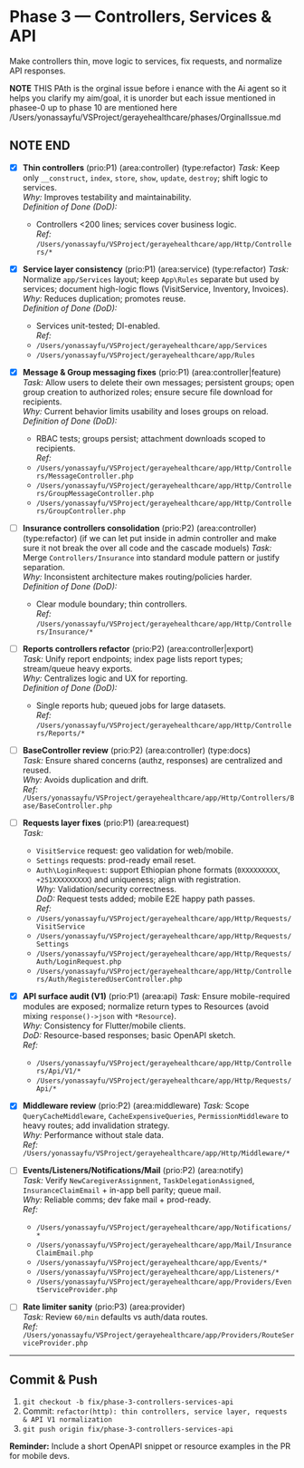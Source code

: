 # Phase 3 — Controllers, Services & API

Make controllers thin, move logic to services, fix requests, and normalize API responses.


**NOTE**
THIS PAth is the orginal issue before i enance with the Ai agent so it helps you clarify my aim/goal, it is unorder but each issue mentioned in phasee-0 up to phase 10 are mentioned here /Users/yonassayfu/VSProject/gerayehealthcare/phases/OrginalIssue.md

**NOTE** END
---

- [x] **Thin controllers** (prio:P1) (area:controller) (type:refactor)
  *Task:* Keep only `__construct`, `index`, `store`, `show`, `update`, `destroy`; shift logic to services.  
  *Why:* Improves testability and maintainability.  
  *Definition of Done (DoD):*  
    - Controllers <200 lines; services cover business logic.  
  *Ref:* `/Users/yonassayfu/VSProject/gerayehealthcare/app/Http/Controllers/*`

- [x] **Service layer consistency** (prio:P1) (area:service) (type:refactor)
  *Task:* Normalize `app/Services` layout; keep `App\Rules` separate but used by services; document high-logic flows (VisitService, Inventory, Invoices).  
  *Why:* Reduces duplication; promotes reuse.  
  *Definition of Done (DoD):*  
    - Services unit-tested; DI-enabled.  
  *Ref:*  
    - `/Users/yonassayfu/VSProject/gerayehealthcare/app/Services`  
    - `/Users/yonassayfu/VSProject/gerayehealthcare/app/Rules`

- [x] **Message & Group messaging fixes** (prio:P1) (area:controller|feature)
  *Task:* Allow users to delete their own messages; persistent groups; open group creation to authorized roles; ensure secure file download for recipients.  
  *Why:* Current behavior limits usability and loses groups on reload.  
  *Definition of Done (DoD):*  
    - RBAC tests; groups persist; attachment downloads scoped to recipients.  
  *Ref:*  
    - `/Users/yonassayfu/VSProject/gerayehealthcare/app/Http/Controllers/MessageController.php`  
    - `/Users/yonassayfu/VSProject/gerayehealthcare/app/Http/Controllers/GroupMessageController.php`  
    - `/Users/yonassayfu/VSProject/gerayehealthcare/app/Http/Controllers/GroupController.php`

- [ ] **Insurance controllers consolidation** (prio:P2) (area:controller) (type:refactor)  (if we can let put inside in admin controller and make sure it not break the over all code and the cascade moduels)
  *Task:* Merge `Controllers/Insurance` into standard module pattern or justify separation.  
  *Why:* Inconsistent architecture makes routing/policies harder.  
  *Definition of Done (DoD):*  
    - Clear module boundary; thin controllers.  
  *Ref:* `/Users/yonassayfu/VSProject/gerayehealthcare/app/Http/Controllers/Insurance/*`

- [ ] **Reports controllers refactor** (prio:P2) (area:controller|export)  
  *Task:* Unify report endpoints; index page lists report types; stream/queue heavy exports.  
  *Why:* Centralizes logic and UX for reporting.  
  *Definition of Done (DoD):*  
    - Single reports hub; queued jobs for large datasets.  
  *Ref:* `/Users/yonassayfu/VSProject/gerayehealthcare/app/Http/Controllers/Reports/*`

- [ ] **BaseController review** (prio:P2) (area:controller) (type:docs)  
  *Task:* Ensure shared concerns (authz, responses) are centralized and reused.  
  *Why:* Avoids duplication and drift.  
  *Ref:* `/Users/yonassayfu/VSProject/gerayehealthcare/app/Http/Controllers/Base/BaseController.php`

- [ ] **Requests layer fixes** (prio:P1) (area:request)  
  *Task:*  
    - `VisitService` request: geo validation for web/mobile.  
    - `Settings` requests: prod-ready email reset.  
    - `Auth\LoginRequest`: support Ethiopian phone formats (`0XXXXXXXXX`, `+251XXXXXXXXX`) and uniqueness; align with registration.  
  *Why:* Validation/security correctness.  
  *DoD:* Request tests added; mobile E2E happy path passes.  
  *Ref:*  
    - `/Users/yonassayfu/VSProject/gerayehealthcare/app/Http/Requests/VisitService`  
    - `/Users/yonassayfu/VSProject/gerayehealthcare/app/Http/Requests/Settings`  
    - `/Users/yonassayfu/VSProject/gerayehealthcare/app/Http/Requests/Auth/LoginRequest.php`  
    - `/Users/yonassayfu/VSProject/gerayehealthcare/app/Http/Controllers/Auth/RegisteredUserController.php`

- [x] **API surface audit (V1)** (prio:P1) (area:api)
  *Task:* Ensure mobile-required modules are exposed; normalize return types to Resources (avoid mixing `response()->json` with `*Resource`).  
  *Why:* Consistency for Flutter/mobile clients.  
  *DoD:* Resource-based responses; basic OpenAPI sketch.  
  *Ref:*  
    - `/Users/yonassayfu/VSProject/gerayehealthcare/app/Http/Controllers/Api/V1/*`  
    - `/Users/yonassayfu/VSProject/gerayehealthcare/app/Http/Requests/Api/*`

- [x] **Middleware review** (prio:P2) (area:middleware)
  *Task:* Scope `QueryCacheMiddleware`, `CacheExpensiveQueries`, `PermissionMiddleware` to heavy routes; add invalidation strategy.  
  *Why:* Performance without stale data.  
  *Ref:* `/Users/yonassayfu/VSProject/gerayehealthcare/app/Http/Middleware/*`

- [ ] **Events/Listeners/Notifications/Mail** (prio:P2) (area:notify)  
  *Task:* Verify `NewCaregiverAssignment`, `TaskDelegationAssigned`, `InsuranceClaimEmail` + in-app bell parity; queue mail.  
  *Why:* Reliable comms; dev fake mail + prod-ready.  
  *Ref:*  
    - `/Users/yonassayfu/VSProject/gerayehealthcare/app/Notifications/*`  
    - `/Users/yonassayfu/VSProject/gerayehealthcare/app/Mail/InsuranceClaimEmail.php`  
    - `/Users/yonassayfu/VSProject/gerayehealthcare/app/Events/*`  
    - `/Users/yonassayfu/VSProject/gerayehealthcare/app/Listeners/*`  
    - `/Users/yonassayfu/VSProject/gerayehealthcare/app/Providers/EventServiceProvider.php`

- [ ] **Rate limiter sanity** (prio:P3) (area:provider)  
  *Task:* Review `60/min` defaults vs auth/data routes.  
  *Ref:* `/Users/yonassayfu/VSProject/gerayehealthcare/app/Providers/RouteServiceProvider.php`

---

## Commit & Push
1. `git checkout -b fix/phase-3-controllers-services-api`  
2. Commit: `refactor(http): thin controllers, service layer, requests & API V1 normalization`  
3. `git push origin fix/phase-3-controllers-services-api`

**Reminder:** Include a short OpenAPI snippet or resource examples in the PR for mobile devs.
